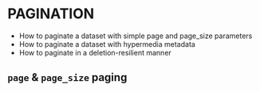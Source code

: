 # PAGINATION

- How to paginate a dataset with simple page and page_size parameters
- How to paginate a dataset with hypermedia metadata
- How to paginate in a deletion-resilient manner


## `page` & `page_size` paging

